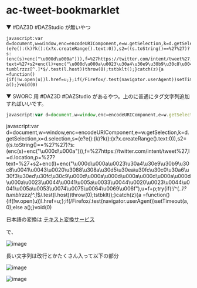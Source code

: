 # ac-tweet-bookmarklet

▼ #DAZ3D #DAZStudio が無いやつ
```
javascript:var d=document,w=window,enc=encodeURIComponent,e=w.getSelection,k=d.getSelection,x=d.selection,s=(e?e():(k)?k():(x?x.createRange().text:0)),s2=((s.toString()==%27%27)?s:(enc(s)+enc("\u000d\u000a"))),f=%27https://twitter.com/intent/tweet%27,l=d.location,p=%27?text=%27+s2+enc(l)+enc("\u000d\u000a\u0023\u30a4\u30e9\u30b9\u30c8\u0041\u0043\u0020\u3088\u308a\u30d5\u30ea\u30fc\u30c0\u30a6\u30f3\u30ed\u30fc\u30c9\u000d\u000a\u000d\u000a\u000d\u000a\u000d\u000a"),u=f+p;try{if(!/^(.*.)?tumblrzzz[^.]*$/.test(l.host))throw(0);tstbklt();}catch(z){a =function(){if(!w.open(u))l.href=u;};if(/Firefox/.test(navigator.userAgent))setTimeout(a,0);else a();}void(0)
```

▼ SWORC 用 #DAZ3D #DAZStudio があるやつ。上のに普通にタグ文字列追加すればいいです。
```javascript
javascript:var d=document,w=window,enc=encodeURIComponent,e=w.getSelection,k=d.getSelection,x=d.selection,s=(e?e():(k)?k():(x?x.createRange().text:0)),s2=((s.toString()==%27%27)?s:(enc(s)+enc("\u000d\u000a"))),f=%27https://twitter.com/intent/tweet%27,l=d.location,p=%27?text=%27+s2+enc(l)+enc("\u000d\u000a\u0023\u30a4\u30e9\u30b9\u30c8\u0041\u0043\u0020\u3088\u308a\u30d5\u30ea\u30fc\u30c0\u30a6\u30f3\u30ed\u30fc\u30c9\u000d\u000a\u000d\u000a\u000d\u000a\u000d\u000a\u0023\u0044\u0041\u005a\u0033\u0044\u0020\u0023\u0044\u0041\u005a\u0053\u0074\u0075\u0064\u0069\u006f"),u=f+p;try{if(!/^(.*.)?tumblrzzz[^.]*$/.test(l.host))throw(0);tstbklt();}catch(z){a =function(){if(!w.open(u))l.href=u;};if(/Firefox/.test(navigator.userAgent))setTimeout(a,0);else a();}void(0)
```

javascript:var d=document,w=window,enc=encodeURIComponent,e=w.getSelection,k=d.getSelection,x=d.selection,s=(e?e():(k)?k():(x?x.createRange().text:0)),s2=((s.toString()==%27%27)?s:(enc(s)+enc("\u000d\u000a"))),f=%27https://twitter.com/intent/tweet%27,l=d.location,p=%27?text=%27+s2+enc(l)+enc("\u000d\u000a\u0023\u30a4\u30e9\u30b9\u30c8\u0041\u0043\u0020\u3088\u308a\u30d5\u30ea\u30fc\u30c0\u30a6\u30f3\u30ed\u30fc\u30c9\u000d\u000a\u000d\u000a\u000d\u000a\u000d\u000a\u0023\u0044\u0041\u005a\u0033\u0044\u0020\u0023\u0044\u0041\u005a\u0053\u0074\u0075\u0064\u0069\u006f"),u=f+p;try{if(!/^(.*.)?tumblrzzz[^.]*$/.test(l.host))throw(0);tstbklt();}catch(z){a =function(){if(!w.open(u))l.href=u;};if(/Firefox/.test(navigator.userAgent))setTimeout(a,0);else a();}void(0)

日本語の変換は [テキスト変換サービス](https://winofsql.jp/php/cnvtext/frame.htm)

で、

![image](https://user-images.githubusercontent.com/1501327/159191596-4449e7f6-bd57-4613-87fc-fdcc8647c592.png)

長い文字列は改行とかたくさん入って以下の部分

![image](https://user-images.githubusercontent.com/1501327/159191683-ceb96d2b-53ea-44b5-b0e0-dd1576333652.png)

![image](https://user-images.githubusercontent.com/1501327/159191701-0c8a7fa9-2ce5-456f-8a9d-e85771cf2bd8.png)
